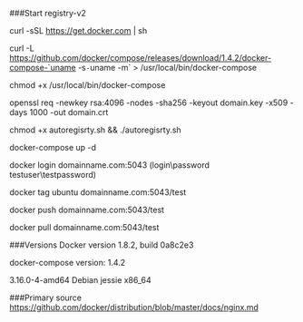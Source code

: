 ###Start registry-v2

curl -sSL https://get.docker.com | sh

curl -L https://github.com/docker/compose/releases/download/1.4.2/docker-compose-`uname -s`-`uname -m` > /usr/local/bin/docker-compose

chmod +x /usr/local/bin/docker-compose

openssl req -newkey rsa:4096 -nodes -sha256 -keyout domain.key -x509 -days 1000 -out domain.crt

chmod +x autoregisrty.sh && ./autoregisrty.sh

docker-compose up -d

docker login domainname.com:5043 (login\password testuser\testpassword)

docker tag ubuntu domainname.com:5043/test

docker push domainname.com:5043/test

docker pull domainname.com:5043/test

###Versions
Docker version 1.8.2, build 0a8c2e3

docker-compose version: 1.4.2

3.16.0-4-amd64  Debian jessie x86_64

###Primary source
https://github.com/docker/distribution/blob/master/docs/nginx.md
